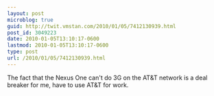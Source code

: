```yaml
---
layout: post
microblog: true
guid: http://twit.vmstan.com/2010/01/05/7412130939.html
post_id: 3049223
date: 2010-01-05T13:10:17-0600
lastmod: 2010-01-05T13:10:17-0600
type: post
url: /2010/01/05/7412130939.html
---
```

The fact that the Nexus One can't do 3G on the AT&T network is a deal breaker for me, have to use AT&T for work.
